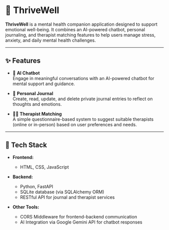 # 🌿 ThriveWell 

**ThriveWell** is a mental health companion application designed to support emotional well-being. It combines an AI-powered chatbot, personal journaling, and therapist matching features to help users manage stress, anxiety, and daily mental health challenges.

---

## ✨ Features

- 🤖 **AI Chatbot**   
  Engage in meaningful conversations with an AI-powered chatbot for mental support and guidance.

- 📓 **Personal Journal**  
  Create, read, update, and delete private journal entries to reflect on thoughts and emotions.

- 🧑‍⚕️ **Therapist Matching**   
  A simple questionnaire-based system to suggest suitable therapists (online or in-person) based on user preferences and needs.

---

## 🚀 Tech Stack

- **Frontend:**  
  - HTML, CSS, JavaScript  

- **Backend:**  
  - Python, FastAPI
  - SQLite database (via SQLAlchemy ORM)  
  - RESTful API for journal and therapist services

- **Other Tools:**  
  - CORS Middleware for frontend-backend communication  
  - AI Integration via Google Gemini API for chatbot responses
